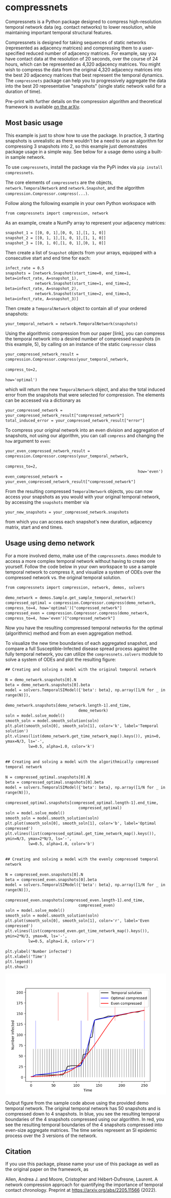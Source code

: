# compressnets

Compressnets is a Python package designed to compress high-resolution temporal network data (eg. contact networks)
to lower resolution, while maintaining important temporal structural features.

Compressnets is designed for taking sequences of static networks (represented as adjacency matrices)
and compressing them to a user-specified reduced number of adjacency matrices. For example, say you
have contact data at the resolution of 20 seconds, over the course of 24 hours, which can be represented
as 4,320 adjacency matrices. 
You might wish to compress the data from the original 4,320 adjacency matrices into the best 20 adjacency matrices
that best represent the temporal dynamics. The 
`compressnets` package can help you to progressively aggregate the data into the best 20 representative "snapshots" 
(single static network valid for a duration of time). 

Pre-print with further details on the compression algorithm and theoretical framework is available [on the arXiv](https://arxiv.org/abs/2205.11566).

## Most basic usage
This example is just to show how to use the package. In practice, 3 starting snapshots is unrealistic as there wouldn't
be a need to use an algorithm for compressing 3 snapshots into 2, so this example just demonstrates package usage in a simple way.
See below for a usage demo using a built-in sample network.

To use `compressnets`, install the package via the PyPi index via
`pip install compressnets`.

The core elements of `compressnets` are the objects, `network.TemporalNetwork` and `network.Snapshot`,
and the algorithm `compression.Compressor.compress(...)`.

Follow along the following example in your own Python workspace with
```
from compressnets import compression, network
```

As an example, create a NumPy array to represent your adjacency matrices:
```
snapshot_1 = [[0, 0, 1],[0, 0, 1],[1, 1, 0]]
snapshot_2 = [[0, 1, 1],[1, 0, 1],[1, 1, 0]]
snapshot_3 = [[0, 1, 0],[1, 0, 1],[0, 1, 0]]
```
Then create a list of `Snapshot` objects from your arrays, equipped with a consecutive start and end time for each:
```
infect_rate = 0.5
snapshots = [network.Snapshot(start_time=0, end_time=1, beta=infect_rate, A=snapshot_1),
             network.Snapshot(start_time=1, end_time=2, beta=infect_rate, A=snapshot_2),
             network.Snapshot(start_time=2, end_time=3, beta=infect_rate, A=snapshot_3)]
```
Then create a `TemporalNetwork` object to contain all of your ordered snapshots:
```
your_temporal_network = network.TemporalNetwork(snapshots)
```
Using the algorithmic compression from our paper [link], you can compress
the temporal network into a desired number of compressed snapshots (in this example, 5), by calling on an instance of the static `Compressor` class
```
your_compressed_network_result = compression.Compressor.compress(your_temporal_network,
                                                          compress_to=2,
                                                          how='optimal')
``` 
which will return the new `TemporalNetwork` object, and also the total induced error from the snapshots that
were selected for compression. The elements can be accessed via a dictionary as
```
your_compressed_network = your_compressed_network_result["compressed_network"]
total_induced_error = your_compressed_network_result["error"]
```
To compress your original network into an even division and aggregation of snapshots,
not using our algorithm, you can call `compress` and changing the `how` argument to `even`:
```
your_even_compressed_network_result = compression.Compressor.compress(your_temporal_network,
                                                          compress_to=2,
                                                          how='even')
even_compressed_network = your_even_compressed_network_result["compressed_network"]                                                    
``` 

From the resulting compressed `TemporalNetwork` objects, you can now access your snapshots as you
would with your original temporal network, by accessing the `snapshots` member via
```
your_new_snapshots = your_compressed_network.snapshots
```
from which you can access each snapshot's new duration, adjacency matrix, start and end times.

## Usage using demo network

For a more involved demo, make use of the `compressnets.demos` module to access a more complex
temporal network without having to create one yourself. Follow the code below in your
own workspace to use a sample temporal network to compress it, and visualize a system of ODEs over
the compressed network vs. the original temporal solution. 

```
from compressnets import compression, network, demos, solvers

demo_network = demos.Sample.get_sample_temporal_network()
compressed_optimal = compression.Compressor.compress(demo_network, compress_to=4, how='optimal')["compressed_network"]
compressed_even = compression.Compressor.compress(demo_network, compress_to=4, how='even')["compressed_network"]
```
Now you have the resulting compressed temporal networks for the optimal (algorithmic) method and from an even
aggregation method. 

To visualize the new time boundaries of each aggregated snapshot, and compare a full
Susceptible-Infected disease spread process against the fully temporal network, you can
utilize the `compressnets.solvers` module to solve a system of ODEs and plot the resulting figure:

```
## Creating and solving a model with the original temporal network

N = demo_network.snapshots[0].N
beta = demo_network.snapshots[0].beta
model = solvers.TemporalSIModel({'beta': beta}, np.array([1/N for _ in range(N)]),
                                demo_network.snapshots[demo_network.length-1].end_time,
                                demo_network)
soln = model.solve_model()
smooth_soln = model.smooth_solution(soln)
plt.plot(smooth_soln[0], smooth_soln[1], color='k', label='Temporal solution')
plt.vlines(list(demo_network.get_time_network_map().keys()), ymin=0, ymax=N/3, ls='-',
          lw=0.5, alpha=1.0, color='k')


## Creating and solving a model with the algorithmically compressed temporal network

N = compressed_optimal.snapshots[0].N
beta = compressed_optimal.snapshots[0].beta
model = solvers.TemporalSIModel({'beta': beta}, np.array([1/N for _ in range(N)]),
                                compressed_optimal.snapshots[compressed_optimal.length-1].end_time,
                                compressed_optimal)
soln = model.solve_model()
smooth_soln = model.smooth_solution(soln)
plt.plot(smooth_soln[0], smooth_soln[1], color='b', label='Optimal compressed')
plt.vlines(list(compressed_optimal.get_time_network_map().keys()), ymin=N/3, ymax=2*N/3, ls='-',
          lw=0.5, alpha=1.0, color='b')


## Creating and solving a model with the evenly compressed temporal network

N = compressed_even.snapshots[0].N
beta = compressed_even.snapshots[0].beta
model = solvers.TemporalSIModel({'beta': beta}, np.array([1/N for _ in range(N)]),
                                compressed_even.snapshots[compressed_even.length-1].end_time,
                                compressed_even)
soln = model.solve_model()
smooth_soln = model.smooth_solution(soln)
plt.plot(smooth_soln[0], smooth_soln[1], color='r', label='Even compressed')
plt.vlines(list(compressed_even.get_time_network_map().keys()), ymin=2*N/3, ymax=N, ls='-',
          lw=0.5, alpha=1.0, color='r')

plt.ylabel('Number infected')
plt.xlabel('Time')
plt.legend()
plt.show()
```


![](compressnets/datafiles/sample_fig.png)

Output figure from the sample code above using the provided demo temporal network.
The original temporal network has 50 snapshots and is compressed down to 4 snapshots.
In blue, you see the resulting temporal boundaries of the 4 snapshots compressed using our
algorithm. In red, you see the resulting temporal boundaries of the 4 snapshots compressed
into even-size aggregate matrices. The time series represent an SI epidemic process over the
3 versions of the network.

## Citation

If you use this package, please name your use of this package as well as the original 
paper on the framework, as 

Allen, Andrea J. and Moore, Cristopher and Hébert-Dufresne, Laurent.
A network compression approach for quantifying the importance of temporal contact chronology.
Preprint at https://arxiv.org/abs/2205.11566 (2022).



